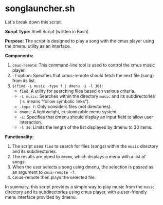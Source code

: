 # songlauncher.sh

Let's break down this script.

**Script Type:** Shell Script (written in Bash)

**Purpose:** The script is designed to play a song with the cmus player using the dmenu utility as an interface.

**Components:**

1. `cmus-remote`: This command-line tool is used to control the cmus music player.
2. `-f` option: Specifies that cmus-remote should fetch the next file (song) from its list.
3. `$(find -L music -type f | dmenu -i -l 30)`:
	* `find`: A utility for searching files based on various criteria.
	* `-L music`: Searches within the directory `music` and its subdirectories (`-L` means "follow symbolic links").
	* `-type f`: Only considers files (not directories).
	* `dmenu`: A lightweight, customizable menu system.
	* `-i`: Specifies that dmenu should display an input field to allow user interaction.
	* `-l 30`: Limits the length of the list displayed by dmenu to 30 items.

**Functionality:**

1. The script uses `find` to search for files (songs) within the `music` directory and its subdirectories.
2. The results are piped to `dmenu`, which displays a menu with a list of songs.
3. When the user selects a song using dmenu, the selection is passed as an argument to `cmus-remote -f`.
4. cmus-remote then plays the selected file.

In summary, this script provides a simple way to play music from the `music` directory and its subdirectories using cmus player, with a user-friendly menu interface provided by dmenu.